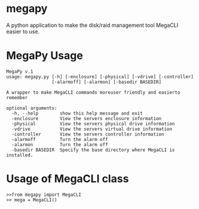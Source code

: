 # megapy
A python application to make the disk/raid management tool MegaCLI easier to use.

# MegaPy Usage

```
MegaPy v.1
usage: megapy.py [-h] [-enclosure] [-physical] [-vdrive] [-controller]
                 [-alarmoff] [-alarmon] [-basedir BASEDIR]

A wrapper to make MegaCLI commands moreuser friendly and easierto remember

optional arguments:
  -h, --help        show this help message and exit
  -enclosure        View the servers enclosure information
  -physical         View the servers physical drive information
  -vdrive           View the servers virtual drive information
  -controller       View the servers controller information
  -alarmoff         Turn the alarm off
  -alarmon          Turn the alarm off
  -basedir BASEDIR  Specify the base directory where MegaCLI is installed.
```


# Usage of MegaCLI class
```
>>from megapy import MegaCLI
>> mega = MegaCLI()
```
